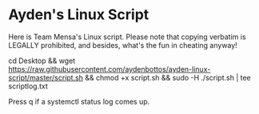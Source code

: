 # Ayden's Linux Script

Here is Team Mensa's Linux script. Please note that copying verbatim is LEGALLY prohibited, and besides, what's the fun in cheating anyway!

cd Desktop && wget https://raw.githubusercontent.com/aydenbottos/ayden-linux-script/master/script.sh && chmod +x script.sh && sudo -H ./script.sh | tee scriptlog.txt

Press q if a systemctl status log comes up.
